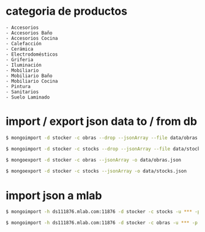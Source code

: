 # categoria de productos

    - Accesorios
    - Accesorios Baño
    - Accesorios Cocina
    - Calefacción
    - Cerámica
    - Electrodomésticos
    - Griferia
    - Iluminación
    - Mobiliario
    - Mobiliario Baño
    - Mobiliario Cocina
    - Pintura
    - Sanitarios
    - Suelo Laminado

# import / export json data to / from db

```bash
$ mongoimport -d stocker -c obras --drop --jsonArray --file data/obras.json

$ mongoimport -d stocker -c stocks --drop --jsonArray --file data/stocks.json 

$ mongoexport -d stocker -c obras --jsonArray -o data/obras.json

$ mongoexport -d stocker -c stocks --jsonArray -o data/stocks.json
```

# import json a mlab

```bash
$ mongoimport -h ds111876.mlab.com:11876 -d stocker -c stocks -u *** -p *** --drop --jsonArray --file data/stocks.json

$ mongoimport -h ds111876.mlab.com:11876 -d stocker -c obras -u *** -p *** --drop --jsonArray --file data/obras.json
```

